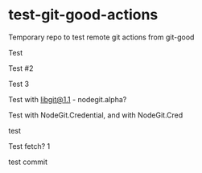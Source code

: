 # test-git-good-actions
Temporary repo to test remote git actions from git-good

Test

Test #2

Test 3

Test with libgit@1.1 - nodegit.alpha?

Test with NodeGit.Credential, and with NodeGit.Cred

test

Test fetch? 1

test commit
